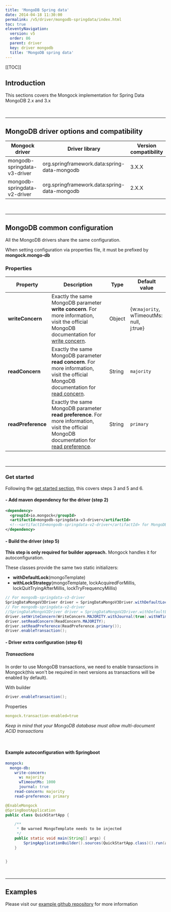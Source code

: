 ```yaml
---
title: 'MongoDB Spring data' 
date: 2014-04-18 11:30:00 
permalink: /v5/driver/mongodb-springdata/index.html
toc: true
eleventyNavigation:
  version: v5
  order: 86 
  parent: driver
  key: driver mongodb 
  title: 'MongoDB spring data'
---
```

[[TOC]]
## Introduction
This sections covers the Mongock implementation for Spring Data MongoDB 2.x and 3.x 

<br />

-------------------------------------------

## MongoDB driver options and compatibility

|     Mongock driver           |                  Driver library              | Version compatibility |
|------------------------------|----------------------------------------------|-----------------------|
| mongodb-springdata-v3-driver | org.springframework.data:spring-data-mongodb | 3.X.X                 |
| mongodb-springdata-v2-driver | org.springframework.data:spring-data-mongodb | 2.X.X                 |

<br />

-------------------------------------------

## MongoDB common configuration
All the MongoDB drivers share the same configuration. 

<p class="tipAlt">When setting configuration via properties file, it must be prefixed by <b>mongock.mongo-db</b></p>

### Properties


| Property           | Description                                                                                  | Type                | Default value |
| -------------------|----------------------------------------------------------------------------------------------|---------------------|---------------|
| **writeConcern**   | Exactly the same MongoDB parameter **write concern**. For more information, visit the official MongoDB documentation for [write concern](https://docs.mongodb.com/manual/reference/write-concern/).  | Object      |{w:`majority`,<br />wTimeoutMs: null,<br />j:true} |  
| **readConcern**    | Exactly the same MongoDB parameter **read concern**. For more information, visit the official MongoDB documentation for [read concern](https://docs.mongodb.com/manual/reference/read-concern/).  | String      | `majority` |
| **readPreference** | Exactly the same MongoDB parameter **read preference**. For more information, visit the official MongoDB documentation for [read preference](https://docs.mongodb.com/manual/reference/read-preference/).  | String      | `primary` |

<br />

-------------------------------------------

### Get started 
Following the [get started section](/v5/get-started#steps-to-run-mongock), this covers steps 3 and 5 and 6.
#### - Add maven dependency for the driver (step 2)
```xml
<dependency>
  <groupId>io.mongock</groupId>
  <artifactId>mongodb-springdata-v3-driver</artifactId>
  <!--<artifactId>mongodb-springdata-v2-driver</artifactId> for MongoDB spring data v2-->
</dependency>
```

#### - Build the driver (step 5)

<p class="successAlt"><b>This step is only required for builder approach.</b> Mongock handles it for autoconfiguration.</p>

These classes provide the same two static initializers:

- **withDefaultLock**(mongoTemplate)
- **withLockStrategy**(mongoTemplate, lockAcquiredForMillis, lockQuitTryingAfterMillis, lockTryFrequencyMillis)


```java
// For mongodb-springdata-v3-driver
SpringDataMongoV3Driver driver = SpringDataMongoV3Driver.withDefaultLock(mongoTemplate);
// For mongodb-springdata-v2-driver
//SpringDataMongoV2Driver driver = SpringDataMongoV2Driver.withDefaultLock(mongoTemplate);
driver.setWriteConcern(WriteConcern.MAJORITY.withJournal(true).withWTimeout(1000, TimeUnit.MILLISECONDS));
driver.setReadConcern(ReadConcern.MAJORITY);
driver.setReadPreference(ReadPreference.primary());
driver.enableTransaction();
```
#### - Driver extra configuration (step 6)

##### Transactions
In order to use MongoDB transactions, we need to enable transactions in Mongock(this won't be required in next versions as transactions will be enabled by default).

With builder
```java
driver.enableTransaction();
```
Properties
```yaml
mongock.transaction-enabled=true
```

_Keep in mind that your MongoDB database must allow multi-document ACID transactions_


<br />

#### Example autoconfiguration with Springboot

```yaml
mongock:
  mongo-db:
    write-concern:
      w: majority
      wTimeoutMs: 1000
      journal: true
    read-concern: majority
    read-preference: primary
```

```java
@EnableMongock
@SpringBootApplication
public class QuickStartApp {

    /**
     * Be warned MongoTemplate needs to be injected
     */
    public static void main(String[] args) {
        SpringApplicationBuilder().sources(QuickStartApp.class)().run(args);
    }


}
```
<br />

-------------------------------------------

## Examples 
<p class="successAlt">Please visit our <a href="https://github.com/mongock/mongock-examples/tree/master/mongodb">example github repository</a> for more information</p>



